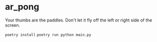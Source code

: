 # ar_pong
Your thumbs are the paddles. Don't let it fly off the left or right side of the screen.

`poetry install`
`poetry run python main.py`
